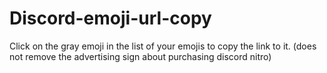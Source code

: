 # Discord-emoji-url-copy
Click on the gray emoji in the list of your emojis to copy the link to it.  (does not remove the advertising sign about purchasing discord nitro)
